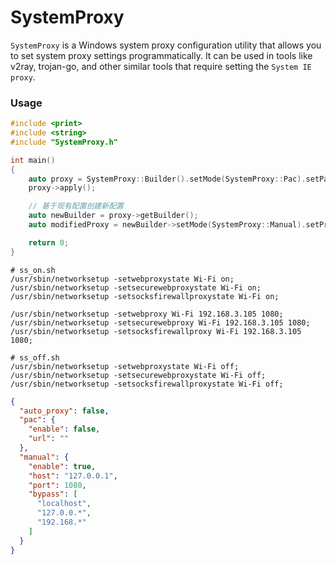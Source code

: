 # SystemProxy

`SystemProxy` is a Windows system proxy configuration utility that allows you to set system proxy settings
programmatically. It can be used in tools like v2ray, trojan-go, and other similar tools that require setting the
`System IE proxy`.

### Usage

```c++
#include <print>
#include <string>
#include "SystemProxy.h"

int main()
{
    auto proxy = SystemProxy::Builder().setMode(SystemProxy::Pac).setPacUrl("http://example.com/proxy.pac").build();
    proxy->apply();

    // 基于现有配置创建新配置
    auto newBuilder = proxy->getBuilder();
    auto modifiedProxy = newBuilder->setMode(SystemProxy::Manual).setProxy("localhost", "8080").build();

    return 0;
}
```

```macos
# ss_on.sh
/usr/sbin/networksetup -setwebproxystate Wi-Fi on;
/usr/sbin/networksetup -setsecurewebproxystate Wi-Fi on;
/usr/sbin/networksetup -setsocksfirewallproxystate Wi-Fi on;

/usr/sbin/networksetup -setwebproxy Wi-Fi 192.168.3.105 1080;
/usr/sbin/networksetup -setsecurewebproxy Wi-Fi 192.168.3.105 1080;
/usr/sbin/networksetup -setsocksfirewallproxy Wi-Fi 192.168.3.105 1080;

# ss_off.sh
/usr/sbin/networksetup -setwebproxystate Wi-Fi off;
/usr/sbin/networksetup -setsecurewebproxystate Wi-Fi off;
/usr/sbin/networksetup -setsocksfirewallproxystate Wi-Fi off;
```

```json
{
  "auto_proxy": false,
  "pac": {
    "enable": false,
    "url": ""
  },
  "manual": {
    "enable": true,
    "host": "127.0.0.1",
    "port": 1080,
    "bypass": [
      "localhost",
      "127.0.0.*",
      "192.168.*"
    ]
  }
}
```